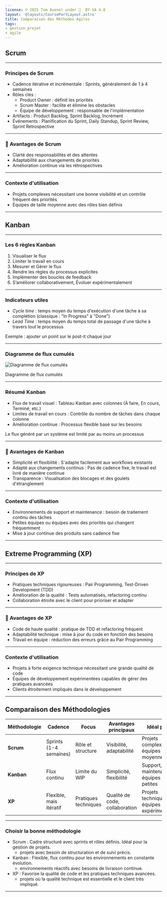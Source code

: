 ```yaml
---
license: © 2025 Tom Avenel under 󰵫  BY-SA 4.0
layout: '@layouts/CoursePartLayout.astro'
title: Comparaison des Méthodes Agiles
tags:
- gestion_projet
- agile
---
```


## Scrum

---

### Principes de Scrum

- Cadence itérative et incrémentale : Sprints, généralement de 1 à 4 semaines
- Rôles clés :
  - Product Owner : définit les priorités
  - Scrum Master : facilite et élimine les obstacles
  - Équipe de développement : responsable de l'implémentation
- Artifacts : Product Backlog, Sprint Backlog, Incrément
- Événements : Planification du Sprint, Daily Standup, Sprint Review, Sprint Retrospective

---

### 🌟 Avantages de Scrum

- Clarté des responsabilités et des attentes
- Adaptabilité aux changements de priorités
- Amélioration continue via les rétrospectives

---

### Contexte d'utilisation

- Projets complexes nécessitant une bonne visibilité et un contrôle fréquent des priorités
- Équipes de taille moyenne avec des rôles bien définis

---

## Kanban

---

### Les 6 règles Kanban

1. Visualiser le flux 
2. Limiter le travail en cours 
3. Mesurer et Gérer le flux 
4. Rendre les règles du processus explicites 
5. Implémenter des boucles de feedback 
6. S’améliorer collaborativement, Évoluer expérimentalement 

---

### Indicateurs utiles

- _Cycle time_ : temps moyen du temps d'exécution d'une tâche à sa complétion (classique : "In Progress" à "Done")
- _Lead Time_ : temps moyen du temps total de passage d'une tâche à travers tout le processus

Exemple : ajouter un point sur le post-it chaque jour

---

### Diagramme de flux cumulés

![Diagramme de flux cumulés](https://blog.myagilepartner.fr/wp-content/uploads/2019/04/diagramme-de-flux-cumules.png)

<div class="caption">Diagramme de flux cumulés</div>

---

### Résumé Kanban 

- Flux de travail visuel : Tableau Kanban avec colonnes (À faire, En cours, Terminé, etc.)
- Limites de travail en cours : Contrôle du nombre de tâches dans chaque colonne
- Amélioration continue : Processus flexible basé sur les besoins

Le flux généré par un système est limité par au moins un processus

---

### 🌟 Avantages de Kanban

- Simplicité et flexibilité : S'adapte facilement aux workflows existants
- Adapté aux changements continus : Pas de cadence fixe, le travail est livré de manière continue
- Transparence : Visualisation des blocages et des goulets d'étranglement

---

### Contexte d'utilisation

- Environnements de support et maintenance : besoin de traitement continu des tâches
- Petites équipes ou équipes avec des priorités qui changent fréquemment
- Mise à jour continue des produits sans cadence fixe

---

## Extreme Programming (XP)

---

### Principes de XP

- Pratiques techniques rigoureuses : Pair Programming, Test-Driven Development (TDD)
- Amélioration de la qualité : Tests automatisés, refactoring continu
- Collaboration étroite avec le client pour prioriser et adapter

---

### 🌟 Avantages de XP

- Code de haute qualité : pratique de TDD et refactoring fréquent
- Adaptabilité technique : mise à jour du code en fonction des besoins
- Travail en équipe : réduction des erreurs grâce au Pair Programming

---

### Contexte d'utilisation

- Projets à forte exigence technique nécessitant une grande qualité de code
- Équipes de développement expérimentées capables de gérer des pratiques avancées
- Clients étroitement impliqués dans le développement

---

## Comparaison des Méthodologies

| **Méthodologie** | **Cadence**             | **Focus**                | **Avantages principaux**          | **Idéal pour**                   |
|------------------|-------------------------|--------------------------|-----------------------------------|-----------------------------------|
| **Scrum**        | Sprints (1-4 semaines)  | Rôle et structure        | Visibilité, adaptabilité          | Projets complexes, équipes moyennes |
| **Kanban**       | Flux continu            | Limite du WIP            | Simplicité, flexibilité           | Support, maintenance, équipes petites |
| **XP**           | Flexible, mais itératif | Pratiques techniques     | Qualité de code, collaboration    | Projets techniques, équipes expérimentées |

---

### Choisir la bonne méthodologie

- Scrum : Cadre structuré avec sprints et rôles définis. Idéal pour la gestion de projets.
  - projets avec besoin de structuration et de suivi précis.
- Kanban : Flexible, flux continu pour les environnements en constante évolution.
  - environnements réactifs avec besoins de livraison continue.
- XP : Favorise la qualité de code et les pratiques techniques avancées.
  - projets où la qualité technique est essentielle et le client très impliqué.

---

